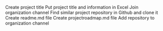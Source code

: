 Create project title 
Put project title and information in Excel 
Join organization channel 
Find similar project repository in Github and clone it 
Create readme.md file
Create projectroadmap.md file
Add repository to organization channel 
